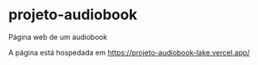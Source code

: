 # projeto-audiobook
Página web de um audiobook

A página está hospedada em
https://projeto-audiobook-lake.vercel.app/
